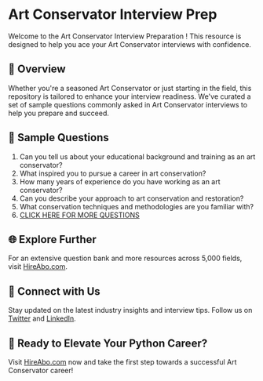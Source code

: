 # Art Conservator Interview Prep

Welcome to the Art Conservator Interview Preparation ! This resource is designed to help you ace your Art Conservator interviews with confidence.

## 🚀 Overview

Whether you're a seasoned Art Conservator or just starting in the field, this repository is tailored to enhance your interview readiness. We've curated a set of sample questions commonly asked in Art Conservator interviews to help you prepare and succeed.

## 📝 Sample Questions

1. Can you tell us about your educational background and training as an art conservator?
2. What inspired you to pursue a career in art conservation?
3. How many years of experience do you have working as an art conservator?
4. Can you describe your approach to art conservation and restoration?
5. What conservation techniques and methodologies are you familiar with?
6. [CLICK HERE FOR MORE QUESTIONS](https://hireabo.com/job/6_4_6/Art%20Conservator)

## 🌐 Explore Further

For an extensive question bank and more resources across 5,000 fields, visit [HireAbo.com](https://www.hireabo.com).

## 📱 Connect with Us

Stay updated on the latest industry insights and interview tips. Follow us on [Twitter](https://twitter.com/hireabo) and [LinkedIn](https://www.linkedin.com/in/hire-abo-3609972a8/).

## 🚀 Ready to Elevate Your Python Career?

Visit [HireAbo.com](https://www.hireabo.com) now and take the first step towards a successful Art Conservator career!